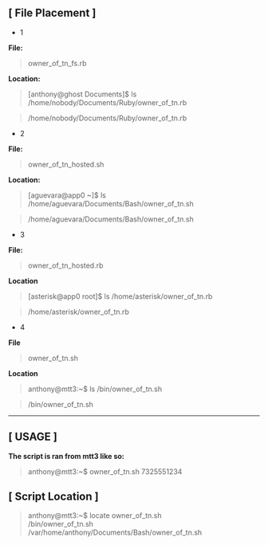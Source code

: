 ## [ **File Placement** ]

- 1

**File:** 

> owner_of_tn_fs.rb

**Location:**

> [anthony@ghost Documents]$ ls /home/nobody/Documents/Ruby/owner_of_tn.rb

> /home/nobody/Documents/Ruby/owner_of_tn.rb

- 2

**File:**

> owner_of_tn_hosted.sh

**Location:**

> [aguevara@app0 ~]$ ls /home/aguevara/Documents/Bash/owner_of_tn.sh

> /home/aguevara/Documents/Bash/owner_of_tn.sh

- 3

**File:**

> owner_of_tn_hosted.rb

**Location**

> [asterisk@app0 root]$ ls /home/asterisk/owner_of_tn.rb

> /home/asterisk/owner_of_tn.rb

- 4

**File**

> owner_of_tn.sh

**Location**

> anthony@mtt3:~$ ls /bin/owner_of_tn.sh

> /bin/owner_of_tn.sh

-------------------------------------------------------------------------

## [ **USAGE** ]
**The script is ran from mtt3 like so:**
> anthony@mtt3:~$ owner_of_tn.sh 7325551234

## [ **Script Location** ]
> anthony@mtt3:~$ locate owner_of_tn.sh           
> /bin/owner_of_tn.sh
> /var/home/anthony/Documents/Bash/owner_of_tn.sh

